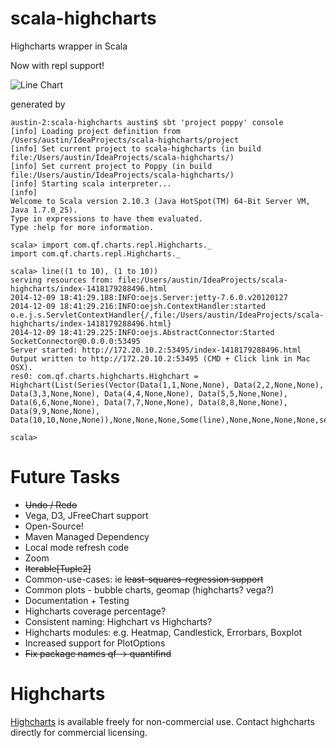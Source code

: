 scala-highcharts
================

Highcharts wrapper in Scala

Now with repl support!

![Line Chart](https://github.com/quantifind/scala-highcharts/blob/master/images/line.png)

generated by

```
austin-2:scala-highcharts austin$ sbt 'project poppy' console
[info] Loading project definition from /Users/austin/IdeaProjects/scala-highcharts/project
[info] Set current project to scala-highcharts (in build file:/Users/austin/IdeaProjects/scala-highcharts/)
[info] Set current project to Poppy (in build file:/Users/austin/IdeaProjects/scala-highcharts/)
[info] Starting scala interpreter...
[info]
Welcome to Scala version 2.10.3 (Java HotSpot(TM) 64-Bit Server VM, Java 1.7.0_25).
Type in expressions to have them evaluated.
Type :help for more information.

scala> import com.qf.charts.repl.Highcharts._
import com.qf.charts.repl.Highcharts._

scala> line((1 to 10), (1 to 10))
serving resources from: file:/Users/austin/IdeaProjects/scala-highcharts/index-1418179288496.html
2014-12-09 18:41:29.188:INFO:oejs.Server:jetty-7.6.0.v20120127
2014-12-09 18:41:29.216:INFO:oejsh.ContextHandler:started o.e.j.s.ServletContextHandler{/,file:/Users/austin/IdeaProjects/scala-highcharts/index-1418179288496.html}
2014-12-09 18:41:29.225:INFO:oejs.AbstractConnector:Started SocketConnector@0.0.0.0:53495
Server started: http://172.20.10.2:53495/index-1418179288496.html
Output written to http://172.20.10.2:53495 (CMD + Click link in Mac OSX).
res0: com.qf.charts.highcharts.Highchart = Highchart(List(Series(Vector(Data(1,1,None,None), Data(2,2,None,None), Data(3,3,None,None), Data(4,4,None,None), Data(5,5,None,None), Data(6,6,None,None), Data(7,7,None,None), Data(8,8,None,None), Data(9,9,None,None), Data(10,10,None,None)),None,None,None,Some(line),None,None,None,None,series)),Some(Title(,None,None,None,None,None,None,None,title)),None,None,Some(Credits(None,,None,None,)),Some(Exporting(chart,None,None,None,None,None,None)),Some(Legend(None,None,None,Some(false),None,None,None,None,None,None,None,None,None,None,None,None,None,None,None,None,None)),None,true,None,None,Some([Lcom.qf.charts.highcharts.Axis;@40dc66ae))

scala>
```

Future Tasks
============

* ~~Undo / Redo~~
* Vega, D3, JFreeChart support
* Open-Source!
* Maven Managed Dependency
* Local mode refresh code
* Zoom
* ~~Iterable[Tuple2]~~
* Common-use-cases: ie ~~least-squares-regression support~~
* Common plots - bubble charts, geomap (highcharts? vega?)
* Documentation + Testing
* Highcharts coverage percentage?
* Consistent naming: Highchart vs Highcharts?
* Highcharts modules: e.g. Heatmap, Candlestick, Errorbars, Boxplot
* Increased support for PlotOptions
* ~~Fix package names qf -> quantifind~~



Highcharts
==========

[Highcharts](http://www.highcharts.com/) is available freely for non-commercial use. Contact highcharts directly for commercial licensing.

